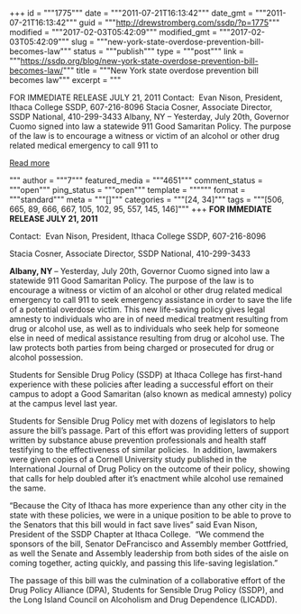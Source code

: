 +++
id = """1775"""
date = """2011-07-21T16:13:42"""
date_gmt = """2011-07-21T16:13:42"""
guid = """http://drewstromberg.com/ssdp/?p=1775"""
modified = """2017-02-03T05:42:09"""
modified_gmt = """2017-02-03T05:42:09"""
slug = """new-york-state-overdose-prevention-bill-becomes-law"""
status = """publish"""
type = """post"""
link = """https://ssdp.org/blog/new-york-state-overdose-prevention-bill-becomes-law/"""
title = """New York state overdose prevention bill becomes law"""
excerpt = """<p>FOR IMMEDIATE RELEASE JULY 21, 2011 Contact:  Evan Nison, President, Ithaca College SSDP, 607-216-8096 Stacia Cosner, Associate Director, SSDP National, 410-299-3433 Albany, NY &#8211; Yesterday, July 20th, Governor Cuomo signed into law a statewide 911 Good Samaritan Policy. The purpose of the law is to encourage a witness or victim of an alcohol or other drug related medical emergency to call 911 to</p>
<div class="h10"></div>
<p><a class="more-link2 flat" href="https://ssdp.org/blog/new-york-state-overdose-prevention-bill-becomes-law/">Read more</a></p>
"""
author = """7"""
featured_media = """4651"""
comment_status = """open"""
ping_status = """open"""
template = """"""
format = """standard"""
meta = """[]"""
categories = """[24, 34]"""
tags = """[506, 665, 89, 666, 667, 105, 102, 95, 557, 145, 146]"""
+++
<strong>FOR IMMEDIATE RELEASE JULY 21, 2011

</strong>



Contact:  Evan Nison, President, Ithaca College SSDP, 607-216-8096

Stacia Cosner, Associate Director, SSDP National, 410-299-3433



<strong>Albany, NY </strong>&#8211; Yesterday, July 20th, Governor Cuomo signed into law a statewide 911 Good Samaritan Policy. The purpose of the law is to encourage a witness or victim of an alcohol or other drug related medical emergency to call 911 to seek emergency assistance in order to save the life of a potential overdose victim. This new life-saving policy gives legal amnesty to individuals who are in of need medical treatment resulting from drug or alcohol use, as well as to individuals who seek help for someone else in need of medical assistance resulting from drug or alcohol use. The law protects both parties from being charged or prosecuted for drug or alcohol possession.



Students for Sensible Drug Policy (SSDP) at Ithaca College has first-hand experience with these policies after leading a successful effort on their campus to adopt a Good Samaritan (also known as medical amnesty) policy at the campus level last year.



Students for Sensible Drug Policy met with dozens of legislators to help assure the bill’s passage. Part of this effort was providing letters of support written by substance abuse prevention professionals and health staff testifying to the effectiveness of similar policies.  In addition, lawmakers were given copies of a Cornell University study published in the International Journal of Drug Policy on the outcome of their policy, showing that calls for help doubled after it’s enactment while alcohol use remained the same.



“Because the City of Ithaca has more experience than any other city in the state with these policies, we were in a unique position to be able to prove to the Senators that this bill would in fact save lives” said Evan Nison, President of the SSDP Chapter at Ithaca College.  “We commend the sponsors of the bill, Senator DeFrancisco and Assembly member Gottfried, as well the Senate and Assembly leadership from both sides of the aisle on coming together, acting quickly, and passing this life-saving legislation.”



The passage of this bill was the culmination of a collaborative effort of the Drug Policy Alliance (DPA), Students for Sensible Drug Policy (SSDP), and the Long Island Council on Alcoholism and Drug Dependence (LICADD).



&nbsp;
